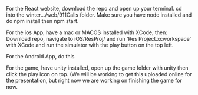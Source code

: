 For the React website, download the repo and open up your terminal. cd into the winter.../web/911Calls folder. Make sure you have node installed and do npm install then npm start.

For the ios App, have a mac or MACOS installed with XCode, then: Download repo, navigate to iOS/ResProj/ and run 'Res Project.xcworkspace' with XCode and run the simulator with the play button on the top left.

For the Android App, do this

For the game, have unity installed, open up the game folder with unity then click the play icon on top. (We will be working to get this uploaded online for the presentation, but right now we are working on finishing the game for now. 
